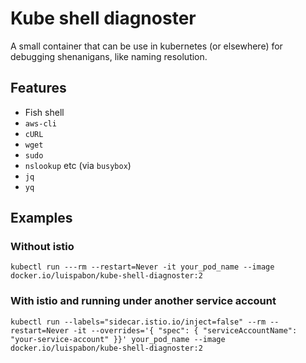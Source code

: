 # Kube shell diagnoster

A small container that can be use in kubernetes (or elsewhere) for debugging shenanigans, like naming resolution.

## Features
 * Fish shell
 * `aws-cli`
 * `cURL`
 * `wget`
 * `sudo`
 * `nslookup` etc (via `busybox`)
 * `jq`
 * `yq`

## Examples

### Without istio
```shell
kubectl run ---rm --restart=Never -it your_pod_name --image docker.io/luispabon/kube-shell-diagnoster:2
```


### With istio and running under another service account
```shell
kubectl run --labels="sidecar.istio.io/inject=false" --rm --restart=Never -it --overrides='{ "spec": { "serviceAccountName": "your-service-account" }}' your_pod_name --image docker.io/luispabon/kube-shell-diagnoster:2
```
